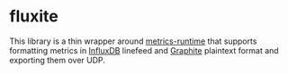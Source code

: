 # fluxite

This library is a thin wrapper around [metrics-runtime](https://docs.rs/metrics-runtime/0.13.0/metrics_runtime/index.html) that supports formatting metrics in [InfluxDB](https://www.influxdata.com/) linefeed and [Graphite](https://graphiteapp.org/) plaintext format and exporting them over UDP.

